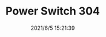﻿---
layout: post 
title: Power Switch 304
tags: SW
categories: housing-terminal
overview: 
series: SW
part_number: 0559-1
thumb_img: 
image: static/202106/559-20210605.JPG
date: 2021/6/5 15:21:39
---



